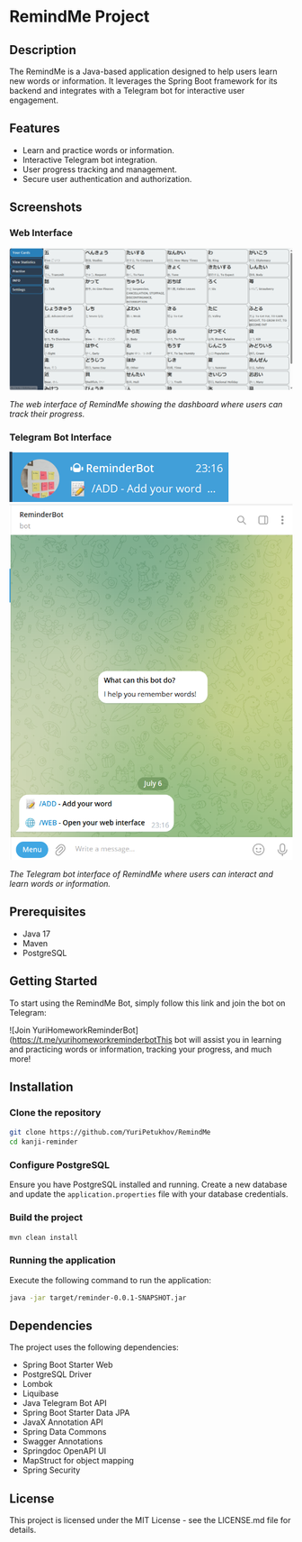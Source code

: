 # RemindMe Project

## Description
The RemindMe is a Java-based application designed to help users learn new words or information. It leverages the Spring Boot framework for its backend and integrates with a Telegram bot for interactive user engagement.

## Features
- Learn and practice words or information.
- Interactive Telegram bot integration.
- User progress tracking and management.
- Secure user authentication and authorization.

## Screenshots
### Web Interface
![RemindMe Web Interface](img.png)

*The web interface of RemindMe showing the dashboard where users can track their progress.*

### Telegram Bot Interface
![RemindMe Telegram Bot](img_1.png)
![RemindMe Telegram Bot](img_2.png)

*The Telegram bot interface of RemindMe where users can interact and learn words or information.*

## Prerequisites
- Java 17
- Maven
- PostgreSQL

## Getting Started

To start using the RemindMe Bot, simply follow this link and join the bot on Telegram:

![Join YuriHomeworkReminderBot](https://t.me/yurihomeworkreminderbotThis bot will assist you in learning and practicing words or information, tracking your progress, and much more!


## Installation

### Clone the repository
```bash
git clone https://github.com/YuriPetukhov/RemindMe
cd kanji-reminder
```

### Configure PostgreSQL
Ensure you have PostgreSQL installed and running. Create a new database and update the `application.properties` file with your database credentials.

### Build the project
```bash
mvn clean install
```

### Running the application
Execute the following command to run the application:
```bash
java -jar target/reminder-0.0.1-SNAPSHOT.jar
```

## Dependencies
The project uses the following dependencies:
- Spring Boot Starter Web
- PostgreSQL Driver
- Lombok
- Liquibase
- Java Telegram Bot API
- Spring Boot Starter Data JPA
- JavaX Annotation API
- Spring Data Commons
- Swagger Annotations
- Springdoc OpenAPI UI
- MapStruct for object mapping
- Spring Security

## License
This project is licensed under the MIT License - see the LICENSE.md file for details.